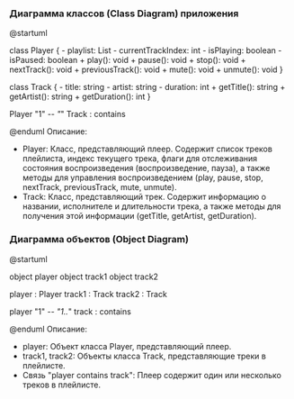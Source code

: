 ### Диаграмма классов (Class Diagram) приложения

@startuml

class Player {
    - playlist: List<Track>
    - currentTrackIndex: int
    - isPlaying: boolean
    - isPaused: boolean
    + play(): void
    + pause(): void
    + stop(): void
    + nextTrack(): void
    + previousTrack(): void
    + mute(): void
    + unmute(): void
}

class Track {
    - title: string
    - artist: string
    - duration: int
    + getTitle(): string
    + getArtist(): string
    + getDuration(): int
}

Player "1" *-- "*" Track : contains

@enduml
Описание:

- Player: Класс, представляющий плеер. Содержит список треков плейлиста, индекс текущего трека, флаги для отслеживания состояния воспроизведения (воспроизведение, пауза), а также методы для управления воспроизведением (play, pause, stop, nextTrack, previousTrack, mute, unmute).
- Track: Класс, представляющий трек. Содержит информацию о названии, исполнителе и длительности трека, а также методы для получения этой информации (getTitle, getArtist, getDuration).

### Диаграмма объектов (Object Diagram)

@startuml

object player
object track1
object track2

player : Player
track1 : Track
track2 : Track

player "1" *-- "1..*" track : contains

@enduml
Описание:

- player: Объект класса Player, представляющий плеер.
- track1, track2: Объекты класса Track, представляющие треки в плейлисте.
- Связь "player contains track": Плеер содержит один или несколько треков в плейлисте.
